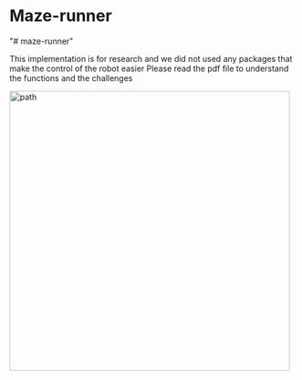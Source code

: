 # Maze-runner

"# maze-runner" 

This implementation is for research and we did not used any packages that make the control of the robot easier
Please read the pdf file to understand the functions and the challenges

<img width="491" alt="path" src="https://github.com/user-attachments/assets/7e0832b4-2946-4756-be54-ddac77e0b771" />
